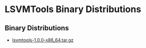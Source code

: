 LSVMTools Binary Distributions
==============================

Binary Distributions
--------------------

- [lsvmtools-1.0.0-x86_64.tar.gz](lsvmtools-1.0.0-x86_64.tar.gz)

